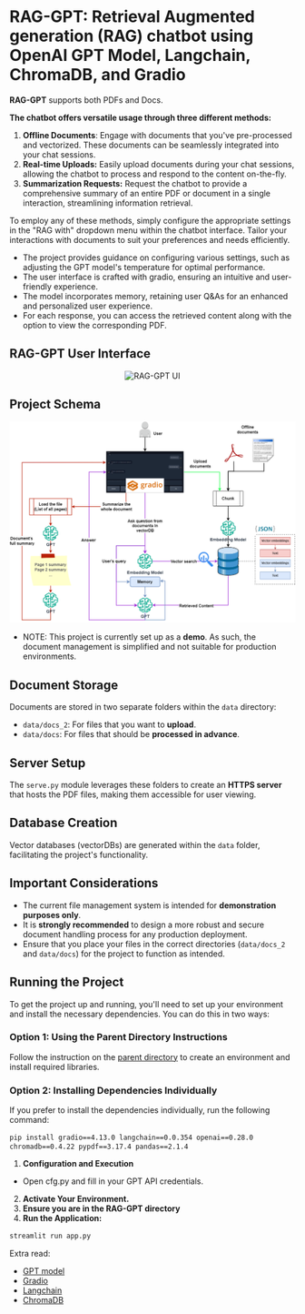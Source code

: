 # RAG-GPT: Retrieval Augmented generation (RAG) chatbot using OpenAI GPT Model, Langchain, ChromaDB, and Gradio

**RAG-GPT** supports both PDFs and Docs.

**The chatbot offers versatile usage through three different methods:**

1. **Offline Documents**: Engage with documents that you've pre-processed and vectorized. These documents can be seamlessly integrated into your chat sessions.
2. **Real-time Uploads:** Easily upload documents during your chat sessions, allowing the chatbot to process and respond to the content on-the-fly.
3. **Summarization Requests:** Request the chatbot to provide a comprehensive summary of an entire PDF or document in a single interaction, streamlining information retrieval.

To employ any of these methods, simply configure the appropriate settings in the "RAG with" dropdown menu within the chatbot interface. Tailor your interactions with documents to suit your preferences and needs efficiently.

-   The project provides guidance on configuring various settings, such as adjusting the GPT model's temperature for optimal performance.
-   The user interface is crafted with gradio, ensuring an intuitive and user-friendly experience.
-   The model incorporates memory, retaining user Q&As for an enhanced and personalized user experience.
-   For each response, you can access the retrieved content along with the option to view the corresponding PDF.

## RAG-GPT User Interface

<div align="center">
  <img src="images/RAGGPT UI.png" alt="RAG-GPT UI">
</div>

## Project Schema

<div align="center">
  <img src="RAGGPT_schema.png" alt="Schema">
</div>

-   NOTE: This project is currently set up as a **demo**. As such, the document management is simplified and not suitable for production environments.

## Document Storage

Documents are stored in two separate folders within the `data` directory:

-   `data/docs_2`: For files that you want to **upload**.
-   `data/docs`: For files that should be **processed in advance**.

## Server Setup

The `serve.py` module leverages these folders to create an **HTTPS server** that hosts the PDF files, making them accessible for user viewing.

## Database Creation

Vector databases (vectorDBs) are generated within the `data` folder, facilitating the project's functionality.

## Important Considerations

-   The current file management system is intended for **demonstration purposes only**.
-   It is **strongly recommended** to design a more robust and secure document handling process for any production deployment.
-   Ensure that you place your files in the correct directories (`data/docs_2` and `data/docs`) for the project to function as intended.

## Running the Project

To get the project up and running, you'll need to set up your environment and install the necessary dependencies. You can do this in two ways:

### Option 1: Using the Parent Directory Instructions

Follow the instruction on the [parent directory](https://github.com/Farzad-R/LLM-playground/tree/master) to create an environment and install required libraries.

### Option 2: Installing Dependencies Individually

If you prefer to install the dependencies individually, run the following command:

```
pip install gradio==4.13.0 langchain==0.0.354 openai==0.28.0 chromadb==0.4.22 pypdf==3.17.4 pandas==2.1.4
```

1. **Configuration and Execution**

-   Open cfg.py and fill in your GPT API credentials.

2. **Activate Your Environment.**
3. **Ensure you are in the RAG-GPT directory**
4. **Run the Application:**

```python
streamlit run app.py
```

Extra read:

-   [GPT model](https://platform.openai.com/docs/models/overview)
-   [Gradio](https://www.gradio.app/guides/quickstart)
-   [Langchain](https://python.langchain.com/docs/get_started/quickstart)
-   [ChromaDB](https://www.trychroma.com/)
